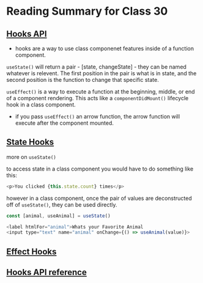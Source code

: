 # Reading Summary for Class 30

## [Hooks API](https://reactjs.org/docs/hooks-overview.html)

* hooks are a way to use class componenet features inside of a function component.

`useState()` will return a pair - [state, changeState] - they can be named whatever is relevent. The first position in the pair is what is in state, and the second position is the function to change that specific state.

`useEffect()` is a way to execute a function at the beginning, middle, or end of a component rendering. This acts like a `componentDidMount()` lifecycle hook in a class component. 
 - if you pass `useEffect()` an arrow function, the arrow function will execute after the component mounted. 

## [State Hooks](https://reactjs.org/docs/hooks-state.html)

more on `useState()`

to access state in a class component you would have to do something like this: 
```js
<p>You clicked {this.state.count} times</p>
```
however in a class component, once the pair of values are deconstructed off of `useState()`, they can be used directly. 
```js
const [animal, useAnimal] = useState()

<label htmlFor="animal">Whats your Favorite Animal
<input type="text" name="animal" onChange={() => useAnimal(value)}>
```
## [Effect Hooks]()
## [Hooks API reference]()